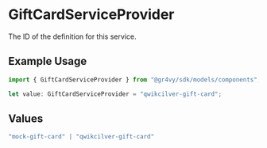 # GiftCardServiceProvider

The ID of the definition for this service.

## Example Usage

```typescript
import { GiftCardServiceProvider } from "@gr4vy/sdk/models/components";

let value: GiftCardServiceProvider = "qwikcilver-gift-card";
```

## Values

```typescript
"mock-gift-card" | "qwikcilver-gift-card"
```